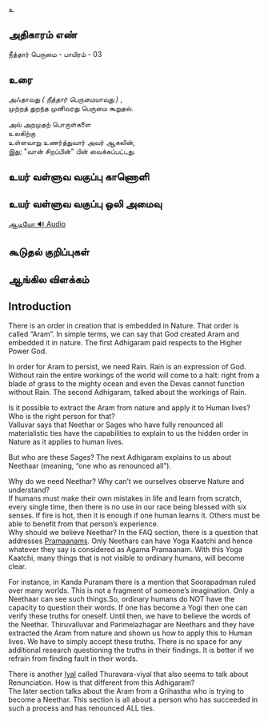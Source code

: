 உ


## அதிகாரம் எண்

நீத்தார் பெருமை - பாயிரம் - 03


## உரை 

அஃதாவது _( நீத்தார் பெருமையாவது )_ ,  
முற்றத் துறந்த முனிவரது பெருமை கூறுதல்.  

அவ் அறமுதற் பொருள்களை  
உலகிற்கு  
உள்ளவாறு உணர்த்துவார் அவர் ஆகலின்,  
இது;
"வான் சிறப்பின்" பின் வைக்கப்பட்டது.  


## உயர் வள்ளுவ வகுப்பு காணொளி


## உயர் வள்ளுவ வகுப்பு ஒலி அமைவு 
[ ஆடியோ 🔊 Audio ](https://drive.google.com/open?id=1D3hhqpwT5IAWZXrjUNRB_6GjH11x4PGE)

## கூடுதல் குறிப்புகள்


## ஆங்கில விளக்கம்

## Introduction
There is an order in creation that is embedded in Nature. That order is called “Aram”. In simple terms, we can say that God created Aram and embedded it in nature. The first Adhigaram paid respects to the Higher Power God.  

In order for Aram to persist, we need Rain. Rain is an expression of God. Without rain the entire workings of the world will come to a halt: right from a blade of grass to the mighty ocean and even the Devas cannot function without Rain. The second Adhigaram, talked about the workings of Rain.  

Is it possible to extract the Aram from nature and apply it to Human lives? Who is the right person for that?  
Valluvar says that Neethar or Sages who have fully renounced all materialistic ties have the capabilities to explain to us the hidden order in Nature as it applies to human lives.  

But who are these Sages?  The next Adhigaram explains to us about Neethaar (meaning, “one who as renounced all”).  

Why do we need Neethar? Why can’t we ourselves observe Nature and understand?   
If humans must make their own mistakes in life and learn from scratch, every single time, then there is no use in our race being blessed with six senses. If fire is hot, then it is enough if one human learns it. Others must be able to benefit from that person’s experience.  
Why should we believe Neethar? 
In the FAQ section, there is a question that addresses [Pramaanams](https://github.com/anbarasu0504/UyarValluvam/blob/master/README.md#pramanams). Only Neethars can have Yoga Kaatchi and hence whatever they say is considered as Agama Pramaanam. With this Yoga Kaatchi, many things that is not visible to ordinary humans, will become clear.  

For instance, in Kanda Puranam there is a mention that Soorapadman ruled over many worlds. This is not a fragment of someone’s imagination. Only a Neethaar can see such things.So, ordinary humans do NOT have the capacity to question their words. If one has become a Yogi then one can verify these truths for oneself. Until then, we have to believe the words of the Neethar. Thiruvalluvar and Parimelazhagar are Neethars and they have extracted the Aram from nature and shown us how to apply this to Human lives. We have to simply accept these truths. There is no space for any additional research questioning the truths in their findings. It is better if we refrain from finding fault in their words.  

There is another [Iyal](https://github.com/anbarasu0504/UyarValluvam/blob/master/README.md#1330-couplets-based-on-purudartham) called Thuravara-viyal that also seems to talk about Renunciation. How is that different from this Adhigaram?  
The later section talks about the Aram from a Grihastha who is trying to become a Neethar. This section is all about a person who has succeeded in such a process and has renounced ALL ties. 
